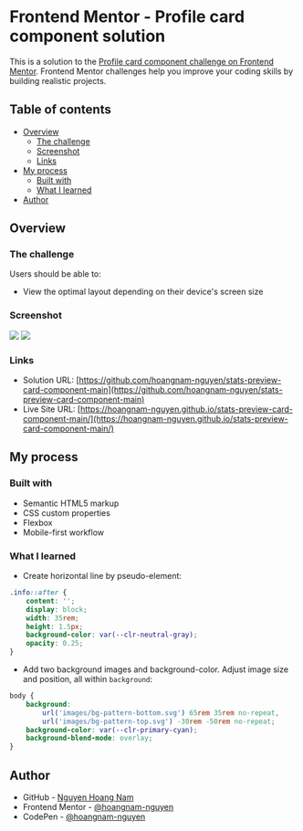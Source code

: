 # Frontend Mentor - Profile card component solution

This is a solution to the [Profile card component challenge on Frontend Mentor](https://www.frontendmentor.io/challenges/profile-card-component-cfArpWshJ). Frontend Mentor challenges help you improve your coding skills by building realistic projects.

## Table of contents

- [Overview](#overview)
  - [The challenge](#the-challenge)
  - [Screenshot](#screenshot)
  - [Links](#links)
- [My process](#my-process)
  - [Built with](#built-with)
  - [What I learned](#what-i-learned)
- [Author](#author)


## Overview

### The challenge

Users should be able to:

- View the optimal layout depending on their device's screen size

### Screenshot

![](./images/screenshot_desktop.png)
![](./images/screenshot_mobile.png)


### Links

- Solution URL: [https://github.com/hoangnam-nguyen/stats-preview-card-component-main](https://github.com/hoangnam-nguyen/stats-preview-card-component-main)
- Live Site URL: [https://hoangnam-nguyen.github.io/stats-preview-card-component-main/](https://hoangnam-nguyen.github.io/stats-preview-card-component-main/)

## My process

### Built with

- Semantic HTML5 markup
- CSS custom properties
- Flexbox
- Mobile-first workflow


### What I learned

- Create horizontal line by pseudo-element:

```css
.info::after {
    content: '';
    display: block;
    width: 35rem;
    height: 1.5px;
    background-color: var(--clr-neutral-gray);
    opacity: 0.25;
}
```

- Add two background images and background-color. Adjust image size and position, all within `background`:

```css
body {
    background:
        url('images/bg-pattern-bottom.svg') 65rem 35rem no-repeat,
        url('images/bg-pattern-top.svg') -30rem -50rem no-repeat;
    background-color: var(--clr-primary-cyan);
    background-blend-mode: overlay;
}
```


## Author

- GitHub - [Nguyen Hoang Nam](https://github.com/hoangnam-nguyen)
- Frontend Mentor - [@hoangnam-nguyen](https://www.frontendmentor.io/profile/hoangnam-nguyen)
- CodePen - [@hoangnam-nguyen](https://codepen.io/hoangnam-nguyen)


